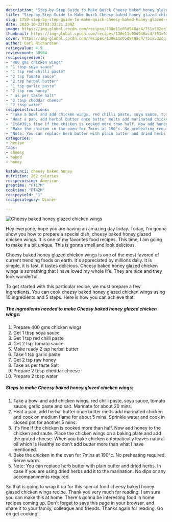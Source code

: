 ```yaml
---
description: "Step-by-Step Guide to Make Quick Cheesy baked honey glazed chicken wings"
title: "Step-by-Step Guide to Make Quick Cheesy baked honey glazed chicken wings"
slug: 1759-step-by-step-guide-to-make-quick-cheesy-baked-honey-glazed-chicken-wings
date: 2020-10-22T03:33:21.290Z
image: https://img-global.cpcdn.com/recipes/130e11c05d948ac4/751x532cq70/cheesy-baked-honey-glazed-chicken-wings-recipe-main-photo.jpg
thumbnail: https://img-global.cpcdn.com/recipes/130e11c05d948ac4/751x532cq70/cheesy-baked-honey-glazed-chicken-wings-recipe-main-photo.jpg
cover: https://img-global.cpcdn.com/recipes/130e11c05d948ac4/751x532cq70/cheesy-baked-honey-glazed-chicken-wings-recipe-main-photo.jpg
author: Carl Richardson
ratingvalue: 4.9
reviewcount: 38964
recipeingredient:
- "400 gms chicken wings"
- "1 tbsp soya sauce"
- "1 tsp red chilli paste"
- "2 tsp Tomato sauce"
- "2 tsp herbal butter"
- "1 tsp garlic paste"
- "2 tsp raw honey"
- " as per taste Salt"
- "2 tbsp cheddar cheese"
- "2 tbsp water"
recipeinstructions:
- "Take a bowl and add chicken wings, red chilli paste, soya sauce, tomato sauce, garlic paste and salt. Marinate for about 20 mins."
- "Heat a pan, add herbal butter once butter melts add marinated chicken and cook on medium flame for about 5 mins. Sprinkle water and cook in closed pot for another 5 mins."
- "It&#39;s fine if the chicken is cooked more than half. Now add honey to the chicken and saute. Place the chicken wings on a baking plate and add the grated cheese. When you bake chicken automatically leaves natural oil which is Healthy so don&#39;t add butter more than what I have mentioned."
- "Bake the chicken in the oven for 7mins at 190°c. No preheating required. Serve warm."
- "Note: You can replace herb butter with plain butter and dried herbs. In case if you are using dried herbs add it to the marination. No dips or any accompaniments required."
categories:
- Recipe
tags:
- cheesy
- baked
- honey

katakunci: cheesy baked honey 
nutrition: 262 calories
recipecuisine: American
preptime: "PT17M"
cooktime: "PT42M"
recipeyield: "1"
recipecategory: Dinner

---
```



![Cheesy baked honey glazed chicken wings](https://img-global.cpcdn.com/recipes/130e11c05d948ac4/751x532cq70/cheesy-baked-honey-glazed-chicken-wings-recipe-main-photo.jpg)

Hey everyone, hope you are having an amazing day today. Today, I'm gonna show you how to prepare a special dish, cheesy baked honey glazed chicken wings. It is one of my favorites food recipes. This time, I am going to make it a bit unique. This is gonna smell and look delicious.



Cheesy baked honey glazed chicken wings is one of the most favored of current trending foods on earth. It's appreciated by millions daily. It is simple, it is fast, it tastes delicious. Cheesy baked honey glazed chicken wings is something that I have loved my whole life. They are nice and they look wonderful.


To get started with this particular recipe, we must prepare a few ingredients. You can cook cheesy baked honey glazed chicken wings using 10 ingredients and 5 steps. Here is how you can achieve that.

<!--inarticleads1-->

##### The ingredients needed to make Cheesy baked honey glazed chicken wings:

1. Prepare 400 gms chicken wings
1. Get 1 tbsp soya sauce
1. Get 1 tsp red chilli paste
1. Get 2 tsp Tomato sauce
1. Make ready 2 tsp herbal butter
1. Take 1 tsp garlic paste
1. Get 2 tsp raw honey
1. Take  as per taste Salt
1. Prepare 2 tbsp cheddar cheese
1. Prepare 2 tbsp water




<!--inarticleads2-->

##### Steps to make Cheesy baked honey glazed chicken wings:

1. Take a bowl and add chicken wings, red chilli paste, soya sauce, tomato sauce, garlic paste and salt. Marinate for about 20 mins.
1. Heat a pan, add herbal butter once butter melts add marinated chicken and cook on medium flame for about 5 mins. Sprinkle water and cook in closed pot for another 5 mins.
1. It&#39;s fine if the chicken is cooked more than half. Now add honey to the chicken and saute. Place the chicken wings on a baking plate and add the grated cheese. When you bake chicken automatically leaves natural oil which is Healthy so don&#39;t add butter more than what I have mentioned.
1. Bake the chicken in the oven for 7mins at 190°c. No preheating required. Serve warm.
1. Note: You can replace herb butter with plain butter and dried herbs. In case if you are using dried herbs add it to the marination. No dips or any accompaniments required.




So that is going to wrap it up for this special food cheesy baked honey glazed chicken wings recipe. Thank you very much for reading. I am sure you can make this at home. There's gonna be interesting food in home recipes coming up. Don't forget to save this page in your browser, and share it to your family, colleague and friends. Thanks again for reading. Go on get cooking!
